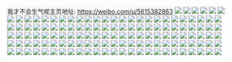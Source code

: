 我才不会生气呢主页地址: https://weibo.com/u/5615382863 
![](https://wx4.sinaimg.cn/mw2000/00681zBlly1h9hbbtqlgpj32c03404qr.jpg) 
![](https://wx4.sinaimg.cn/mw2000/00681zBlly1h9h5gp1e8vj322i2rckjl.jpg) 
![](https://wx4.sinaimg.cn/mw2000/00681zBlly1h9h5gqthdij32c0340u0x.jpg) 
![](https://wx4.sinaimg.cn/mw2000/00681zBlly1h93dzezffaj315p0ve13p.jpg) 
![](https://wx4.sinaimg.cn/mw2000/00681zBlly1h92ahovjdwj30zo1dxgrz.jpg) 
![](https://wx4.sinaimg.cn/mw2000/00681zBlly1h902k7l7upj30zo256kjl.jpg) 
![](https://wx4.sinaimg.cn/mw2000/00681zBlly1h902k9miegj30zo2564qq.jpg) 
![](https://wx4.sinaimg.cn/mw2000/00681zBlly1h902kbnndij30zo2564qq.jpg) 
![](https://wx4.sinaimg.cn/mw2000/00681zBlly1h902kcyqd9j30zo256kjl.jpg) 
![](https://wx4.sinaimg.cn/mw2000/00681zBlly1h8zpyl33r4j32c0340e83.jpg) 
![](https://wx4.sinaimg.cn/mw2000/00681zBlly1h8xmqued4zj32c0353npd.jpg) 
![](https://wx4.sinaimg.cn/mw2000/00681zBlly1h8wjmpu0c2j30zo256u0x.jpg) 
![](https://wx4.sinaimg.cn/mw2000/00681zBlly1h8snvc8as3j30sg1c0wyl.jpg) 
![](https://wx4.sinaimg.cn/mw2000/00681zBlly1h8l0vx8g65j30u01407j9.jpg) 
![](https://wx4.sinaimg.cn/mw2000/00681zBlly1h8iv6n2cvyj32p31nx4qq.jpg) 
![](https://wx4.sinaimg.cn/mw2000/00681zBlly1h89oe2052wj32c03401l1.jpg) 
![](https://wx4.sinaimg.cn/mw2000/00681zBlly1h89oe4jee4j31sc2ds4qq.jpg) 
![](https://wx4.sinaimg.cn/mw2000/00681zBlly1h89odywkwpj32c0340e87.jpg) 
![](https://wx4.sinaimg.cn/mw2000/00681zBlly1h85vc3vdcqj32c0340u10.jpg) 
![](https://wx4.sinaimg.cn/mw2000/00681zBlly1h7z42xgzkrj32c03404qr.jpg) 
![](https://wx4.sinaimg.cn/mw2000/00681zBlly1h7z435k2mej316o1kw7wi.jpg) 
![](https://wx4.sinaimg.cn/mw2000/00681zBlly1h7z430be6mj316o1kw7un.jpg) 
![](https://wx4.sinaimg.cn/mw2000/00681zBlly1h7z43j8hqij32c0340e84.jpg) 
![](https://wx4.sinaimg.cn/mw2000/00681zBlly1h7z43ttkugj316o1kwb2a.jpg) 
![](https://wx4.sinaimg.cn/mw2000/00681zBlly1h7z43nipadj316o1kx1kx.jpg) 
![](https://wx4.sinaimg.cn/mw2000/00681zBlly1h7z449ejmnj32c0340x6s.jpg) 
![](https://wx4.sinaimg.cn/mw2000/00681zBlly1h7z44ly8ruj32c03401kz.jpg) 
![](https://wx4.sinaimg.cn/mw2000/00681zBlly1h7z44qtkspj316o1kwkjl.jpg) 
![](https://wx4.sinaimg.cn/mw2000/00681zBlly1h7upri4eorj31sc2dse82.jpg) 
![](https://wx4.sinaimg.cn/mw2000/00681zBlly1h7qsijzs5pj32c0340qv6.jpg) 
![](https://wx4.sinaimg.cn/mw2000/00681zBlly1h7lf2udoaxj32c03491l3.jpg) 
![](https://wx4.sinaimg.cn/mw2000/00681zBlly1h7k664i0vnj32c0340x6r.jpg) 
![](https://wx4.sinaimg.cn/mw2000/00681zBlly1h7k6681v59j32c0340x6r.jpg) 
![](https://wx4.sinaimg.cn/mw2000/00681zBlly1h7k662c0ruj31sc2ds4qr.jpg) 
![](https://wx4.sinaimg.cn/mw2000/00681zBlly1h7k66afvkcj32c0340kjm.jpg) 
![](https://wx4.sinaimg.cn/mw2000/00681zBlly1h7k68022bfj32c0340qv7.jpg) 
![](https://wx4.sinaimg.cn/mw2000/00681zBlly1h7k67xll5aj32c034hqv7.jpg) 
![](https://wx4.sinaimg.cn/mw2000/00681zBlly1h7j0wh4xcwj33402c0b2c.jpg) 
![](https://wx4.sinaimg.cn/mw2000/00681zBlly1h7j0wiu7sjj31sc2dskjn.jpg) 
![](https://wx4.sinaimg.cn/mw2000/00681zBlly1h7j0wjpt8lj30qr0zpgty.jpg) 
![](https://wx4.sinaimg.cn/mw2000/00681zBlly1h7j0wlmbzuj31sc2dsb2c.jpg) 
![](https://wx4.sinaimg.cn/mw2000/00681zBlly1h7j0wmdofcj30ww1dc7tc.jpg) 
![](https://wx4.sinaimg.cn/mw2000/00681zBlly1h7j0wo08fqj33402c01kx.jpg) 
![](https://wx4.sinaimg.cn/mw2000/00681zBlly1h7j0wncd2bj32en37pb2a.jpg) 
![](https://wx4.sinaimg.cn/mw2000/00681zBlly1h78lmvqutfj31401e0aip.jpg) 
![](https://wx4.sinaimg.cn/mw2000/00681zBlly1h77bnboeuij32c0340hdv.jpg) 
![](https://wx4.sinaimg.cn/mw2000/00681zBlly1h6yhbn32mqj32c0340hdv.jpg) 
![](https://wx4.sinaimg.cn/mw2000/00681zBlly1h6yhboofkjj31x62k8k1s.jpg) 
![](https://wx4.sinaimg.cn/mw2000/00681zBlly1h6yhbqtj7sj32c0340qv7.jpg) 
![](https://wx4.sinaimg.cn/mw2000/00681zBlly1h6yhbsohoij32c0340neo.jpg) 
![](https://wx4.sinaimg.cn/mw2000/00681zBlly1h6lsjzlb03j32bz1jzqv5.jpg) 
![](https://wx4.sinaimg.cn/mw2000/00681zBlly1h6km694nw3j30rz0h60vf.jpg) 
![](https://wx4.sinaimg.cn/mw2000/00681zBlly1h6km5pfzuxj30zo1hn44v.jpg) 
![](https://wx4.sinaimg.cn/mw2000/00681zBlly1h6fetap77yj31401e0dm0.jpg) 
![](https://wx4.sinaimg.cn/mw2000/00681zBlly1h6fetahc4fj31401e0ap0.jpg) 
![](https://wx4.sinaimg.cn/mw2000/00681zBlly1h6fetaw7zgj31401e010m.jpg) 
![](https://wx4.sinaimg.cn/mw2000/00681zBlly1h6fetb5qijj31401e0n2d.jpg) 
![](https://wx4.sinaimg.cn/mw2000/00681zBlly1h65a17hvfzj32c0340qva.jpg) 
![](https://wx4.sinaimg.cn/mw2000/00681zBlly1h65a186r7xj30ww1dc4a3.jpg) 
![](https://wx4.sinaimg.cn/mw2000/00681zBlly1h65a1d4ao7j30ww1dc44e.jpg) 
![](https://wx4.sinaimg.cn/mw2000/00681zBlly1h65a1cfypgj30ww1dcqoo.jpg) 
![](https://wx4.sinaimg.cn/mw2000/00681zBlly1h65a18ntf5j30ww1dc7wh.jpg) 
![](https://wx4.sinaimg.cn/mw2000/00681zBlly1h65a1bvimgj32c0340e82.jpg) 
![](https://wx4.sinaimg.cn/mw2000/00681zBlly1h63633drftj30qw1bsab5.jpg) 
![](https://wx4.sinaimg.cn/mw2000/00681zBlly1h5eh4iuaj9j30u01hch25.jpg) 
![](https://wx4.sinaimg.cn/mw2000/00681zBlly1h4p900lmzvj31sc2dse83.jpg) 
![](https://wx4.sinaimg.cn/mw2000/00681zBlly1h4ajw676e2j30w016oahj.jpg) 
![](https://wx4.sinaimg.cn/mw2000/00681zBlly1h4ajw6fehzj31be1r9hdh.jpg) 
![](https://wx4.sinaimg.cn/mw2000/00681zBlly1h4ajw6ojxmj30zu1bt11e.jpg) 
![](https://wx4.sinaimg.cn/mw2000/00681zBlly1h4ajw78p33j31ii20p1ky.jpg) 
![](https://wx4.sinaimg.cn/mw2000/00681zBlly1h4ajw8g7zaj30zo0f575t.jpg) 
![](https://wx4.sinaimg.cn/mw2000/00681zBlly1h4ajw7ipllj316o1s07ld.jpg) 
![](https://wx4.sinaimg.cn/mw2000/00681zBlly1h4ajw7uqmcj30u015dtf0.jpg) 
![](https://wx4.sinaimg.cn/mw2000/00681zBlly1h4ajw87wjsj31ee1v87wh.jpg) 
![](https://wx4.sinaimg.cn/mw2000/00681zBlly1h4ajw5zi8lj30u012zwkb.jpg) 
![](https://wx4.sinaimg.cn/mw2000/00681zBlgy1h3xmzjr17dj30zo15ldm2.jpg) 
![](https://wx4.sinaimg.cn/mw2000/00681zBlly1h3rrmmcau5j32a82c0npd.jpg) 
![](https://wx4.sinaimg.cn/mw2000/00681zBlly1h3rrmn15p4j32a82c0e81.jpg) 
![](https://wx4.sinaimg.cn/mw2000/00681zBlly1h3rrmnod9rj32a82c0u0x.jpg) 
![](https://wx4.sinaimg.cn/mw2000/00681zBlly1h3ms8gn0o2j312n0zl18p.jpg) 
![](https://wx4.sinaimg.cn/mw2000/00681zBlly1h3iwb08fz5j30u015ndms.jpg) 
![](https://wx4.sinaimg.cn/mw2000/00681zBlly1h3iwb0gnhej30u00uoadx.jpg) 
![](https://wx4.sinaimg.cn/mw2000/00681zBlly1h3iwb0sjtlj30u0140wm8.jpg) 
![](https://wx4.sinaimg.cn/mw2000/00681zBlly1h3injz0itbj30u00vv78n.jpg) 
![](https://wx4.sinaimg.cn/mw2000/00681zBlly1h3injyulhrj31hc0u047h.jpg) 
![](https://wx4.sinaimg.cn/mw2000/00681zBlly1h3injzai05j30u0140dlh.jpg) 
![](https://wx4.sinaimg.cn/mw2000/00681zBlly1h3injymowlj30qw0qtn0l.jpg) 
![](https://wx4.sinaimg.cn/mw2000/00681zBlly1h3ep12rprhj31sc2ds7wi.jpg) 
![](https://wx4.sinaimg.cn/mw2000/00681zBlly1h3dxd96545j31sc2ds7wi.jpg) 
![](https://wx4.sinaimg.cn/mw2000/00681zBlly1h3dxfqpx78j31sc2ds7wi.jpg) 
![](https://wx4.sinaimg.cn/mw2000/00681zBlly1h3dxgelelij31qw2dre82.jpg) 
![](https://wx4.sinaimg.cn/mw2000/00681zBlly1h3dxb8sy3gj31sc2dsb0h.jpg) 
![](https://wx4.sinaimg.cn/mw2000/00681zBlly1h3cr551nrwj30u00wwdlb.jpg) 
![](https://wx4.sinaimg.cn/mw2000/00681zBlly1h3cr59nimzj32c02c07wj.jpg) 
![](https://wx4.sinaimg.cn/mw2000/00681zBlly1h3bs2dunapj32c0340e84.jpg) 
![](https://wx4.sinaimg.cn/mw2000/00681zBlly1h3bs2ezxw7j33402c04qr.jpg) 
![](https://wx4.sinaimg.cn/mw2000/00681zBlly1h3bs2fpwzdj32c02c0npd.jpg) 
![](https://wx4.sinaimg.cn/mw2000/00681zBlly1h3bs2gr7bqj33402c0hdu.jpg) 
![](https://wx4.sinaimg.cn/mw2000/00681zBlly1h3bs2hnihqj33402c01ky.jpg) 
![](https://wx4.sinaimg.cn/mw2000/00681zBlly1h2taeahu9fj30zk0k0tdw.jpg) 
![](https://wx4.sinaimg.cn/mw2000/00681zBlly1h2qtk8hn2aj31o0280b01.jpg) 
![](https://wx4.sinaimg.cn/mw2000/00681zBlly1h2e0j3ktg1j31kw2dcqv5.jpg) 
![](https://wx4.sinaimg.cn/mw2000/00681zBlly1h29fqo2o7nj32c0340u0z.jpg) 
![](https://wx4.sinaimg.cn/mw2000/00681zBlly1h29fr2k3qfj31hc0u0dti.jpg) 
![](https://wx4.sinaimg.cn/mw2000/00681zBlly1h1t3ckp53gj30zo256khy.jpg) 
![](https://wx4.sinaimg.cn/mw2000/00681zBlly1h1t3csbsmvj30zo2564qp.jpg) 
![](https://wx4.sinaimg.cn/mw2000/00681zBlly1h1t3czah7rj30zo2561kx.jpg) 
![](https://wx4.sinaimg.cn/mw2000/00681zBlly1h1t3db5myyj30zo2564qp.jpg) 
![](https://wx4.sinaimg.cn/mw2000/00681zBlly1h1t3d3hjnvj32en37p7wi.jpg) 
![](https://wx4.sinaimg.cn/mw2000/00681zBlly1h1t3dta9p9j31kw2dcnpd.jpg) 
![](https://wx4.sinaimg.cn/mw2000/00681zBlly1h1hrpmx8wbj30zo256e81.jpg) 
![](https://wx4.sinaimg.cn/mw2000/00681zBlly1h1hgjvy14qj31hj1cb1bq.jpg) 
![](https://wx4.sinaimg.cn/mw2000/00681zBlly1h1fjli0b9aj31zx2zwnpe.jpg) 
![](https://wx4.sinaimg.cn/mw2000/00681zBlly1h1fjlpxx64j31yw34hu0x.jpg) 
![](https://wx4.sinaimg.cn/mw2000/00681zBlly1h1c4qnhmjdj32d2340u0z.jpg) 
![](https://wx4.sinaimg.cn/mw2000/00681zBlly1h1bwkjty84j30zq14o47c.jpg) 
![](https://wx4.sinaimg.cn/mw2000/00681zBlly1h14ukt9s3mj32dc35snpi.jpg) 
![](https://wx4.sinaimg.cn/mw2000/00681zBlly1h14ukwktezj31sc2ds4qt.jpg) 
![](https://wx4.sinaimg.cn/mw2000/00681zBlly1h14ukohlvcj31sc2dse85.jpg) 
![](https://wx4.sinaimg.cn/mw2000/00681zBlly1h14ukz8khbj31v72n7kjp.jpg) 
![](https://wx4.sinaimg.cn/mw2000/00681zBlly1h14ultcae4j33402c0e84.jpg) 
![](https://wx4.sinaimg.cn/mw2000/00681zBlly1h14ul1yak5j31l62dre84.jpg) 
![](https://wx4.sinaimg.cn/mw2000/00681zBlly1h0tbhs6z4vj32c0340e82.jpg) 
![](https://wx4.sinaimg.cn/mw2000/00681zBlly1h0tbhvjr82j32c0340b2a.jpg) 
![](https://wx4.sinaimg.cn/mw2000/00681zBlly1h0tbhtdybnj32c0353npd.jpg) 
![](https://wx4.sinaimg.cn/mw2000/00681zBlly1h0tbhxdwzzj32c0340hdu.jpg) 
![](https://wx4.sinaimg.cn/mw2000/00681zBlly1h0tbimn4unj32c0340hdv.jpg) 
![](https://wx4.sinaimg.cn/mw2000/00681zBlly1h0tbjfrun6j31v71v7hdt.jpg) 
![](https://wx4.sinaimg.cn/mw2000/00681zBlly1h0tbi00l7nj324e2x6e83.jpg) 
![](https://wx4.sinaimg.cn/mw2000/00681zBlly1h0raoqtq0uj30s20w2tf9.jpg) 
![](https://wx4.sinaimg.cn/mw2000/00681zBlly1h0j2vb9w3pj329r3en7wh.jpg) 
